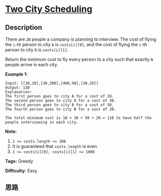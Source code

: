 # [Two City Scheduling][title]

## Description

There are `2N` people a company is planning to interview. The cost of flying
the `i`-th person to city `A` is `costs[i][0]`, and the cost of flying the
`i`-th person to city `B` is `costs[i][1]`.

Return the minimum cost to fly every person to a city such that exactly `N`
people arrive in each city.



**Example 1:**
            Input: [[10,20],[30,200],[400,50],[30,20]]    Output: 110    Explanation:    The first person goes to city A for a cost of 10.    The second person goes to city A for a cost of 30.    The third person goes to city B for a cost of 50.    The fourth person goes to city B for a cost of 20.        The total minimum cost is 10 + 30 + 50 + 20 = 110 to have half the people interviewing in each city.    



**Note:**

  1. `1 <= costs.length <= 100`
  2. It is guaranteed that `costs.length` is even.
  3. `1 <= costs[i][0], costs[i][1] <= 1000`


**Tags:** Greedy

**Difficulty:** Easy

## 思路

[title]: https://leetcode.com/problems/two-city-scheduling
